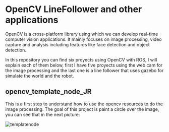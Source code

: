# OpenCV LineFollower and other applications
OpenCV is a cross-platform library using which we can develop real-time computer vision applications. It mainly focuses on image processing, video capture and analysis including features like face detection and object detection.

In this repository you can find six proyects using OpenCV with ROS, I will explain each of them below, first I have five proyects using the web cam for the image processing and the last one is a line follower that uses gazebo for simulate the world and the robot.

## opencv_template_node_JR
This is a first step to understand how to use the opencv resources to do the image processing. The goal of this project is paint a circle over the image, you can see that in the next picture:

![templatenode](https://user-images.githubusercontent.com/84452263/120122043-0afe5180-c16c-11eb-840a-8902c7966d8f.jpg)

